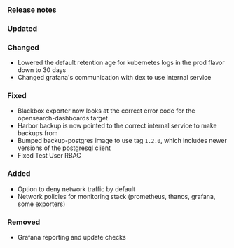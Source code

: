 ### Release notes

### Updated

### Changed

- Lowered the default retention age for kubernetes logs in the prod flavor down to 30 days
- Changed grafana's communication with dex to use internal service

### Fixed

- Blackbox exporter now looks at the correct error code for the opensearch-dashboards target
- Harbor backup is now pointed to the correct internal service to make backups from
- Bumped backup-postgres image to use tag `1.2.0`, which includes newer versions of the postgresql client
- Fixed Test User RBAC

### Added

- Option to deny network traffic by default
- Network policies for monitoring stack (prometheus, thanos, grafana, some exporters)

### Removed

- Grafana reporting and update checks
